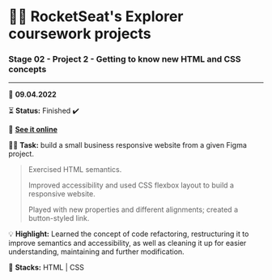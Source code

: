 # 👨‍🚀 RocketSeat's Explorer coursework projects

### Stage 02 - Project 2 - Getting to know new HTML and CSS concepts

---

      
📅 **09.04.2022**

⏳ **Status:** Finished ✔️

🔗 **[See it online](https://bpires.github.io/rocketseat-explorer/project-02/)**


👨‍💻 **Task:** build a small business responsive website from a given Figma project.

> Exercised HTML semantics.
>
> Improved accessibility and used CSS flexbox layout to build a responsive website.
>
> Played with new properties and different alignments; created a button-styled link.

💡 **Highlight:** Learned the concept of code refactoring, restructuring it to improve semantics and accessibility, as well as cleaning it up for easier understanding, maintaining and further modification.

🌱 **Stacks:** HTML | CSS

